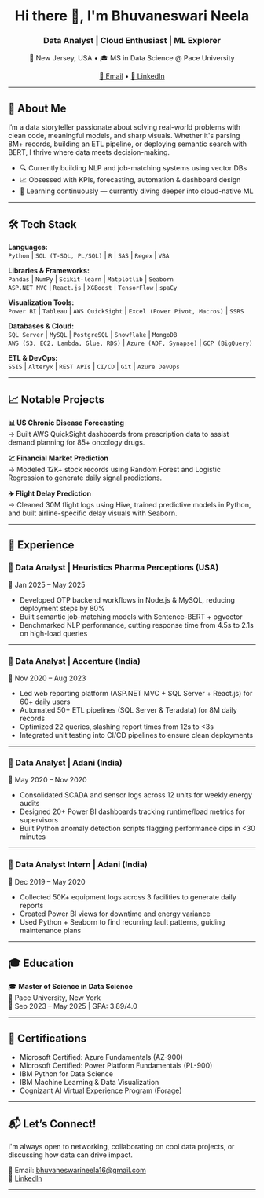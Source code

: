 <h1 align="center">Hi there 👋, I'm Bhuvaneswari Neela</h1>
<h3 align="center">Data Analyst | Cloud Enthusiast | ML Explorer</h3>

<p align="center">
  📍 New Jersey, USA • 🎓 MS in Data Science @ Pace University  
</p>
<p align="center">
  <a href="mailto:bhuvaneswarineela16@gmail.com">📧 Email</a> •
  <a href="https://www.linkedin.com/in/neela-bhuvaneswariri-a19aa4178/">🔗 LinkedIn</a>
</p>

---

## 🧠 About Me

I’m a data storyteller passionate about solving real-world problems with clean code, meaningful models, and sharp visuals. Whether it's parsing 8M+ records, building an ETL pipeline, or deploying semantic search with BERT, I thrive where data meets decision-making.

- 🔍 Currently building NLP and job-matching systems using vector DBs
- 📈 Obsessed with KPIs, forecasting, automation & dashboard design
- 🌱 Learning continuously — currently diving deeper into cloud-native ML

---

## 🛠 Tech Stack

**Languages:**  
`Python` | `SQL (T-SQL, PL/SQL)` | `R` | `SAS` | `Regex` | `VBA`

**Libraries & Frameworks:**  
`Pandas` | `NumPy` | `Scikit-learn` | `Matplotlib` | `Seaborn`  
`ASP.NET MVC` | `React.js` | `XGBoost` | `TensorFlow` | `spaCy`

**Visualization Tools:**  
`Power BI` | `Tableau` | `AWS QuickSight` | `Excel (Power Pivot, Macros)` | `SSRS`

**Databases & Cloud:**  
`SQL Server` | `MySQL` | `PostgreSQL` | `Snowflake` | `MongoDB`  
`AWS (S3, EC2, Lambda, Glue, RDS)` | `Azure (ADF, Synapse)` | `GCP (BigQuery)`

**ETL & DevOps:**  
`SSIS` | `Alteryx` | `REST APIs` | `CI/CD` | `Git` | `Azure DevOps`

---

## 📈 Notable Projects

**📊 US Chronic Disease Forecasting**  
→ Built AWS QuickSight dashboards from prescription data to assist demand planning for 85+ oncology drugs.

**💹 Financial Market Prediction**  
→ Modeled 12K+ stock records using Random Forest and Logistic Regression to generate daily signal predictions.

**✈️ Flight Delay Prediction**  
→ Cleaned 30M flight logs using Hive, trained predictive models in Python, and built airline-specific delay visuals with Seaborn.

---

## 💼 Experience

### 🔹 Data Analyst | Heuristics Pharma Perceptions (USA)  
📅 Jan 2025 – May 2025  
- Developed OTP backend workflows in Node.js & MySQL, reducing deployment steps by 80%  
- Built semantic job-matching models with Sentence-BERT + pgvector  
- Benchmarked NLP performance, cutting response time from 4.5s to 2.1s on high-load queries  

---

### 🔹 Data Analyst | Accenture (India)  
📅 Nov 2020 – Aug 2023  
- Led web reporting platform (ASP.NET MVC + SQL Server + React.js) for 60+ daily users  
- Automated 50+ ETL pipelines (SQL Server & Teradata) for 8M daily records  
- Optimized 22 queries, slashing report times from 12s to <3s  
- Integrated unit testing into CI/CD pipelines to ensure clean deployments  

---

### 🔹 Data Analyst | Adani (India)  
📅 May 2020 – Nov 2020  
- Consolidated SCADA and sensor logs across 12 units for weekly energy audits  
- Designed 20+ Power BI dashboards tracking runtime/load metrics for supervisors  
- Built Python anomaly detection scripts flagging performance dips in <30 minutes  

---

### 🔹 Data Analyst Intern | Adani (India)  
📅 Dec 2019 – May 2020  
- Collected 50K+ equipment logs across 3 facilities to generate daily reports  
- Created Power BI views for downtime and energy variance  
- Used Python + Seaborn to find recurring fault patterns, guiding maintenance plans

---

## 🎓 Education

🎓 **Master of Science in Data Science**  
📍 Pace University, New York  
📅 Sep 2023 – May 2025 | GPA: 3.89/4.0

---

## 🏅 Certifications

- Microsoft Certified: Azure Fundamentals (AZ-900)  
- Microsoft Certified: Power Platform Fundamentals (PL-900)  
- IBM Python for Data Science  
- IBM Machine Learning & Data Visualization  
- Cognizant AI Virtual Experience Program (Forage)

---

## 📬 Let’s Connect!

I'm always open to networking, collaborating on cool data projects, or discussing how data can drive impact.

📧 Email: [bhuvaneswarineela16@gmail.com](mailto:bhuvaneswarineela16@gmail.com)  
🔗 [LinkedIn](https://www.linkedin.com/in/neela-bhuvaneswariri-a19aa4178/)

---

